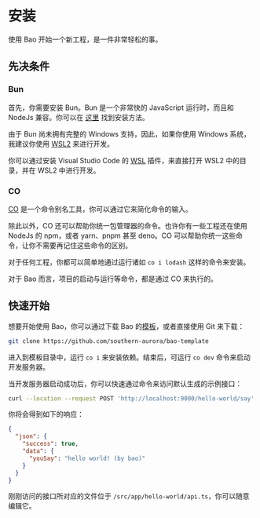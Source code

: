 # 安装

使用 Bao 开始一个新工程，是一件非常轻松的事。

## 先决条件

### Bun

首先，你需要安装 Bun。Bun 是一个非常快的 JavaScript 运行时，而且和 NodeJs 兼容。你可以在 [这里](https://bun.sh/markdown/docs/installation) 找到安装方法。

由于 Bun 尚未拥有完整的 Windows 支持，因此，如果你使用 Windows 系统，我建议你使用 [WSL2](https://learn.microsoft.com/en-us/windows/wsl/install) 来进行开发。

你可以通过安装 Visual Studio Code 的 [WSL](https://marketplace.visualstudio.com/items?itemName=ms-vscode-remote.remote-wsl) 插件，来直接打开 WSL2 中的目录，并在 WSL2 中进行开发。

### CO

[CO](https://github.com/southern-aurora/co) 是一个命令别名工具，你可以通过它来简化命令的输入。

除此以外，CO 还可以帮助你统一包管理器的命令。也许你有一些工程还在使用 NodeJs 的 npm，或者 yarn、pnpm 甚至 deno。CO 可以帮助你统一这些命令，让你不需要再记住这些命令的区别。

对于任何工程，你都可以简单地通过运行诸如 `co i lodash` 这样的命令来安装。

对于 Bao 而言，项目的启动与运行等命令，都是通过 CO 来执行的。

## 快速开始

想要开始使用 Bao，你可以通过下载 Bao 的[模板](https://github.com/southern-aurora/bao-template)，或者直接使用 Git 来下载：

```bash
git clone https://github.com/southern-aurora/bao-template
```

进入到模板目录中，运行 `co i` 来安装依赖。结束后，可运行 `co dev` 命令来启动开发服务器。

当开发服务器启动成功后，你可以快速通过命令来访问默认生成的示例接口：

```bash
curl --location --request POST 'http://localhost:9000/hello-world/say' --header 'Content-Type: application/json' --data-raw '{"by":"bao"}'
```

你将会得到如下的响应：

```json
{
  "json": {
    "success": true,
    "data": {
      "youSay": "hello world! (by bao)"
    }
  }
}
```

刚刚访问的接口所对应的文件位于 `/src/app/hello-world/api.ts`，你可以随意编辑它。
